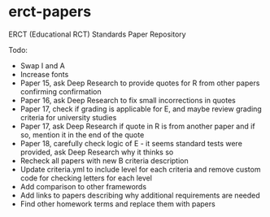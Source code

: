 # erct-papers
ERCT (Educational RCT) Standards Paper Repository

Todo:
- Swap I and A
- Increase fonts
- Paper 15, ask Deep Research to provide quotes for R from other papers confirming confirmation
- Paper 16, ask Deep Research to fix small incorrections in quotes
- Paper 17, check if grading is applicable for E, and maybe review grading criteria for university studies
- Paper 17, ask Deep Research if quote in R is from another paper and if so, mention it in the end of the quote
- Paper 18, carefully check logic of E - it seems standard tests were provided, ask Deep Research why it thinks so
- Recheck all papers with new B criteria description
- Update criteria.yml to include level for each criteria and remove custom code for checking letters for each level 
- Add comparison to other framewords
- Add links to papers describing why additional requirements are needed
- Find other homework terms and replace them with papers
